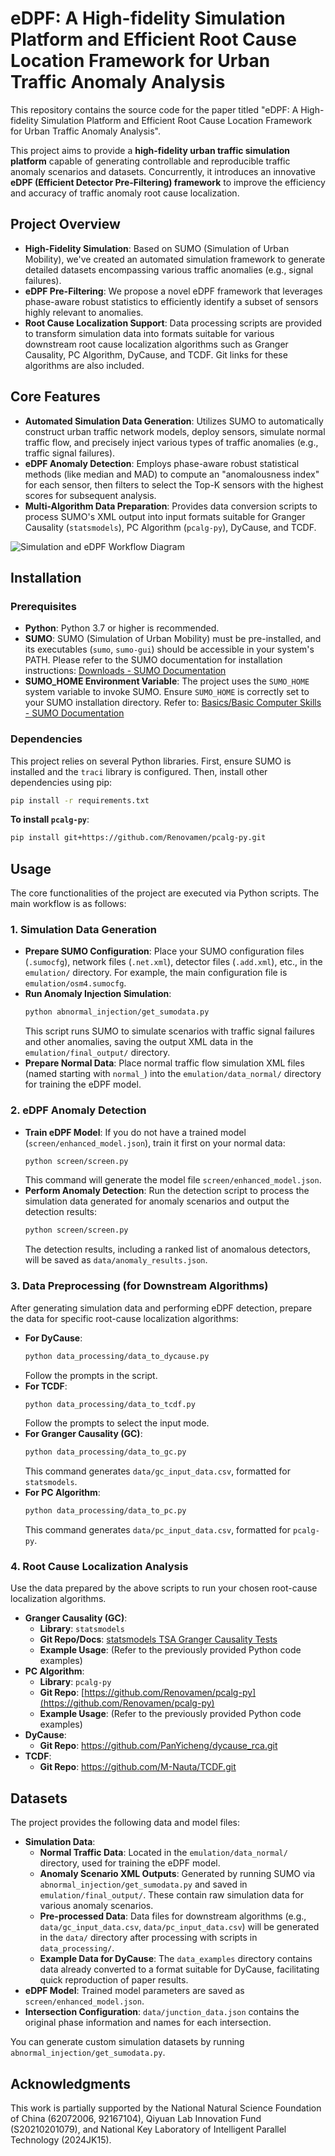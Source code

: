 # eDPF: A High-fidelity Simulation Platform and Efficient Root Cause Location Framework for Urban Traffic Anomaly Analysis

This repository contains the source code for the paper titled "eDPF: A High-fidelity Simulation Platform and Efficient Root Cause Location Framework for Urban Traffic Anomaly Analysis".

This project aims to provide a **high-fidelity urban traffic simulation platform** capable of generating controllable and reproducible traffic anomaly scenarios and datasets. Concurrently, it introduces an innovative **eDPF (Efficient Detector Pre-Filtering) framework** to improve the efficiency and accuracy of traffic anomaly root cause localization.

## Project Overview

*   **High-Fidelity Simulation**: Based on SUMO (Simulation of Urban Mobility), we've created an automated simulation framework to generate detailed datasets encompassing various traffic anomalies (e.g., signal failures).
*   **eDPF Pre-Filtering**: We propose a novel eDPF framework that leverages phase-aware robust statistics to efficiently identify a subset of sensors highly relevant to anomalies.
*   **Root Cause Localization Support**: Data processing scripts are provided to transform simulation data into formats suitable for various downstream root cause localization algorithms such as Granger Causality, PC Algorithm, DyCause, and TCDF. Git links for these algorithms are also included.

## Core Features

*   **Automated Simulation Data Generation**: Utilizes SUMO to automatically construct urban traffic network models, deploy sensors, simulate normal traffic flow, and precisely inject various types of traffic anomalies (e.g., traffic signal failures).
*   **eDPF Anomaly Detection**: Employs phase-aware robust statistical methods (like median and MAD) to compute an "anomalousness index" for each sensor, then filters to select the Top-K sensors with the highest scores for subsequent analysis.
*   **Multi-Algorithm Data Preparation**: Provides data conversion scripts to process SUMO's XML output into input formats suitable for Granger Causality (`statsmodels`), PC Algorithm (`pcalg-py`), DyCause, and TCDF.

![Simulation and eDPF Workflow Diagram](readmeimages/pipeline_diagram.png)

## Installation

### Prerequisites

*   **Python**: Python 3.7 or higher is recommended.
*   **SUMO**: SUMO (Simulation of Urban Mobility) must be pre-installed, and its executables (`sumo`, `sumo-gui`) should be accessible in your system's PATH. Please refer to the SUMO documentation for installation instructions:
    [Downloads - SUMO Documentation](https://sumo.dlr.de/docs/Downloads.php)
*   **SUMO_HOME Environment Variable**: The project uses the `SUMO_HOME` system variable to invoke SUMO. Ensure `SUMO_HOME` is correctly set to your SUMO installation directory. Refer to:
    [Basics/Basic Computer Skills - SUMO Documentation](https://sumo.dlr.de/docs/Basics/Basic_Computer_Skills.html#sumo_home)

### Dependencies

This project relies on several Python libraries. First, ensure SUMO is installed and the `traci` library is configured. Then, install other dependencies using pip:

```bash
pip install -r requirements.txt
```

**To install `pcalg-py`**:

```bash
pip install git+https://github.com/Renovamen/pcalg-py.git
```

## Usage

The core functionalities of the project are executed via Python scripts. The main workflow is as follows:

### 1. Simulation Data Generation

*   **Prepare SUMO Configuration**: Place your SUMO configuration files (`.sumocfg`), network files (`.net.xml`), detector files (`.add.xml`), etc., in the `emulation/` directory. For example, the main configuration file is `emulation/osm4.sumocfg`.
*   **Run Anomaly Injection Simulation**:
    ```bash
    python abnormal_injection/get_sumodata.py
    ```
    This script runs SUMO to simulate scenarios with traffic signal failures and other anomalies, saving the output XML data in the `emulation/final_output/` directory.
*   **Prepare Normal Data**: Place normal traffic flow simulation XML files (named starting with `normal_`) into the `emulation/data_normal/` directory for training the eDPF model.

### 2. eDPF Anomaly Detection

*   **Train eDPF Model**: If you do not have a trained model (`screen/enhanced_model.json`), train it first on your normal data:
    ```bash
    python screen/screen.py
    ```
    This command will generate the model file `screen/enhanced_model.json`.
*   **Perform Anomaly Detection**: Run the detection script to process the simulation data generated for anomaly scenarios and output the detection results:
    ```bash
    python screen/screen.py 
    ```
    The detection results, including a ranked list of anomalous detectors, will be saved as `data/anomaly_results.json`.

### 3. Data Preprocessing (for Downstream Algorithms)

After generating simulation data and performing eDPF detection, prepare the data for specific root-cause localization algorithms:

*   **For DyCause**:
    ```bash
    python data_processing/data_to_dycause.py
    ```
    Follow the prompts in the script.
*   **For TCDF**:
    ```bash
    python data_processing/data_to_tcdf.py
    ```
    Follow the prompts to select the input mode.
*   **For Granger Causality (GC)**:
    ```bash
    python data_processing/data_to_gc.py
    ```
    This command generates `data/gc_input_data.csv`, formatted for `statsmodels`.
*   **For PC Algorithm**:
    ```bash
    python data_processing/data_to_pc.py
    ```
    This command generates `data/pc_input_data.csv`, formatted for `pcalg-py`.

### 4. Root Cause Localization Analysis

Use the data prepared by the above scripts to run your chosen root-cause localization algorithms.

*   **Granger Causality (GC)**:
    *   **Library**: `statsmodels`
    *   **Git Repo/Docs**: [statsmodels TSA Granger Causality Tests](https://www.statsmodels.org/stable/generated/statsmodels.tsa.stattools.grangercausalitytests.html)
    *   **Example Usage**: (Refer to the previously provided Python code examples)
*   **PC Algorithm**:
    *   **Library**: `pcalg-py`
    *   **Git Repo**: [https://github.com/Renovamen/pcalg-py](https://github.com/Renovamen/pcalg-py)
    *   **Example Usage**: (Refer to the previously provided Python code examples)
*   **DyCause**:
    *   **Git Repo**: https://github.com/PanYicheng/dycause_rca.git
*   **TCDF**:
    *   **Git Repo**: https://github.com/M-Nauta/TCDF.git

## Datasets

The project provides the following data and model files:

*   **Simulation Data**:
    *   **Normal Traffic Data**: Located in the `emulation/data_normal/` directory, used for training the eDPF model.
    *   **Anomaly Scenario XML Outputs**: Generated by running SUMO via `abnormal_injection/get_sumodata.py` and saved in `emulation/final_output/`. These contain raw simulation data for various anomaly scenarios.
    *   **Pre-processed Data**: Data files for downstream algorithms (e.g., `data/gc_input_data.csv`, `data/pc_input_data.csv`) will be generated in the `data/` directory after processing with scripts in `data_processing/`.
    *   **Example Data for DyCause**: The `data_examples` directory contains data already converted to a format suitable for DyCause, facilitating quick reproduction of paper results.
*   **eDPF Model**: Trained model parameters are saved as `screen/enhanced_model.json`.
*   **Intersection Configuration**: `data/junction_data.json` contains the original phase information and names for each intersection.

You can generate custom simulation datasets by running `abnormal_injection/get_sumodata.py`.

## Acknowledgments

This work is partially supported by the National Natural Science Foundation of China (62072006, 92167104), Qiyuan Lab Innovation Fund (S20210201079), and National Key Laboratory of Intelligent Parallel Technology (2024JK15).